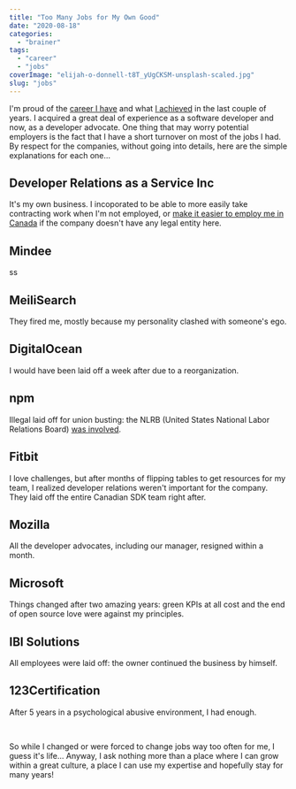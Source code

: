```yaml
---
title: "Too Many Jobs for My Own Good"
date: "2020-08-18"
categories: 
  - "brainer"
tags: 
  - "career"
  - "jobs"
coverImage: "elijah-o-donnell-t8T_yUgCKSM-unsplash-scaled.jpg"
slug: "jobs"
---
```


I'm proud of the [career I have](https://www.linkedin.com/in/fredericharper) and what [I achieved](https://fred.dev/www/) in the last couple of years. I acquired a great deal of experience as a software developer and now, as a developer advocate. One thing that may worry potential employers is the fact that I have a short turnover on most of the jobs I had. By respect for the companies, without going into details, here are the simple explanations for each one...

## Developer Relations as a Service Inc

It's my own business. I incoporated to be able to more easily take contracting work when I'm not employed, or [make it easier to employ me in Canada](https://fred.dev/canada/) if the company doesn't have any legal entity here.

## Mindee

ss

## **MeiliSearch**

They fired me, mostly because my personality clashed with someone's ego.

## **DigitalOcean**

I would have been laid off a week after due to a reorganization.

## **npm**

Illegal laid off for union busting: the NLRB (United States National Labor Relations Board) [was involved](https://www.nlrb.gov/case/32-CA-238817).

## **Fitbit**

I love challenges, but after months of flipping tables to get resources for my team, I realized developer relations weren't important for the company. They laid off the entire Canadian SDK team right after.

## **Mozilla**

All the developer advocates, including our manager, resigned within a month.

## **Microsoft**

Things changed after two amazing years: green KPIs at all cost and the end of open source love were against my principles.

## **IBI Solutions**

All employees were laid off: the owner continued the business by himself.

## **123Certification**

After 5 years in a psychological abusive environment, I had enough.

 

So while I changed or were forced to change jobs way too often for me, I guess it's life... Anyway, I ask nothing more than a place where I can grow within a great culture, a place I can use my expertise and hopefully stay for many years!
